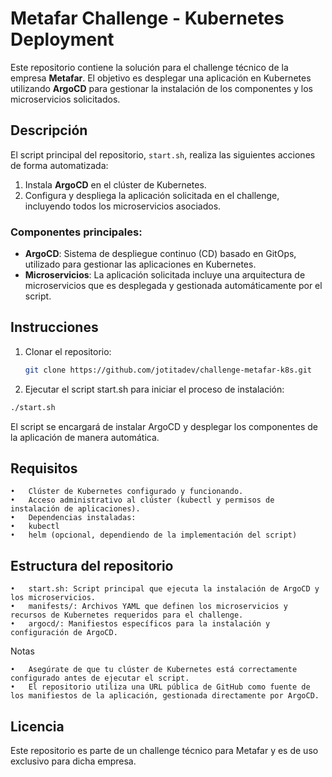 # Metafar Challenge - Kubernetes Deployment

Este repositorio contiene la solución para el challenge técnico de la empresa **Metafar**. El objetivo es desplegar una aplicación en Kubernetes utilizando **ArgoCD** para gestionar la instalación de los componentes y los microservicios solicitados.

## Descripción

El script principal del repositorio, `start.sh`, realiza las siguientes acciones de forma automatizada:
1. Instala **ArgoCD** en el clúster de Kubernetes.
2. Configura y despliega la aplicación solicitada en el challenge, incluyendo todos los microservicios asociados.

### Componentes principales:
- **ArgoCD**: Sistema de despliegue continuo (CD) basado en GitOps, utilizado para gestionar las aplicaciones en Kubernetes.
- **Microservicios**: La aplicación solicitada incluye una arquitectura de microservicios que es desplegada y gestionada automáticamente por el script.

## Instrucciones

1. Clonar el repositorio:

   ```bash
   git clone https://github.com/jotitadev/challenge-metafar-k8s.git
   ```
2.	Ejecutar el script start.sh para iniciar el proceso de instalación:

   ```bash
   ./start.sh
   ```
El script se encargará de instalar ArgoCD y desplegar los componentes de la aplicación de manera automática.

## Requisitos

	•	Clúster de Kubernetes configurado y funcionando.
	•	Acceso administrativo al clúster (kubectl y permisos de instalación de aplicaciones).
	•	Dependencias instaladas:
	•	kubectl
	•	helm (opcional, dependiendo de la implementación del script)

## Estructura del repositorio

	•	start.sh: Script principal que ejecuta la instalación de ArgoCD y los microservicios.
	•	manifests/: Archivos YAML que definen los microservicios y recursos de Kubernetes requeridos para el challenge.
	•	argocd/: Manifiestos específicos para la instalación y configuración de ArgoCD.

Notas

	•	Asegúrate de que tu clúster de Kubernetes está correctamente configurado antes de ejecutar el script.
	•	El repositorio utiliza una URL pública de GitHub como fuente de los manifiestos de la aplicación, gestionada directamente por ArgoCD.

## Licencia

Este repositorio es parte de un challenge técnico para Metafar y es de uso exclusivo para dicha empresa.